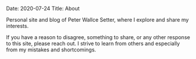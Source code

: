 Date: 2020-07-24
Title: About

Personal site and blog of Peter Wallce Setter, where I explore and share my interests.

If you have a reason to disagree, something to share, or any other response to this site, please reach out. I strive to learn from others and especially from my mistakes and shortcomings.